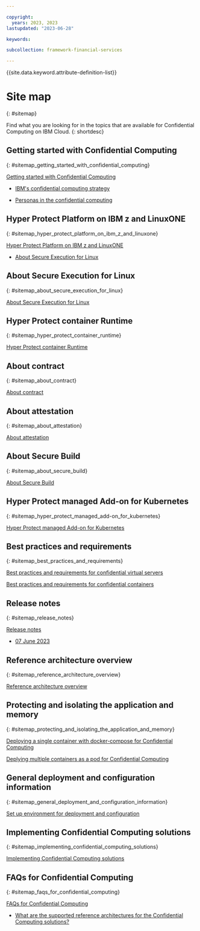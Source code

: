 ```yaml
---

copyright:
  years: 2023, 2023
lastupdated: "2023-06-28"

keywords: 

subcollection: framework-financial-services

---
```


{{site.data.keyword.attribute-definition-list}}


# Site map
{: #sitemap}

Find what you are looking for in the topics that are available for Confidential Computing on IBM Cloud.
{: shortdesc}






## Getting started with Confidential Computing
{: #sitemap_getting_started_with_confidential_computing}


[Getting started with Confidential Computing](/docs/confidential-computing?topic=confidential-computing-about#about)

* [IBM's confidential computing strategy](/docs/confidential-computing?topic=confidential-computing-about#ibms-confidential-computing-strategy)

* [Personas in the confidential computing](/docs/confidential-computing?topic=confidential-computing-about#personas-in-the-confidential-computing)


## Hyper Protect Platform on IBM z and LinuxONE
{: #sitemap_hyper_protect_platform_on_ibm_z_and_linuxone}


[Hyper Protect Platform on IBM z and LinuxONE](/docs/confidential-computing?topic=confidential-computing-hyper-protect-s390x#hyper-protect-s390x)

* [About Secure Execution for Linux](/docs/confidential-computing?topic=confidential-computing-hyper-protect-s390x#about-secure-execution-for-linux)


## About Secure Execution for Linux
{: #sitemap_about_secure_execution_for_linux}


[About Secure Execution for Linux](/docs/confidential-computing?topic=confidential-computing-secure-execution#secure-execution)


## Hyper Protect container Runtime
{: #sitemap_hyper_protect_container_runtime}


[Hyper Protect container Runtime](/docs/confidential-computing?topic=confidential-computing-hyper-protect-container-runtime#hyper-protect-container-runtime)


## About contract
{: #sitemap_about_contract}


[About contract](/docs/confidential-computing?topic=confidential-computing-hyper-protect-contract#hyper-protect-contract)


## About attestation
{: #sitemap_about_attestation}


[About attestation](/docs/confidential-computing?topic=confidential-computing-hyper-protect-attestation#hyper-protect-attestation)


## About Secure Build
{: #sitemap_about_secure_build}


[About Secure Build](/docs/confidential-computing?topic=confidential-computing-hyper-protect-contract#hyper-protect-contract)


## Hyper Protect managed Add-on for Kubernetes
{: #sitemap_hyper_protect_managed_add-on_for_kubernetes}


[Hyper Protect managed Add-on for Kubernetes](/docs/confidential-computing?topic=confidential-computing-hyper-protect-addon#hyper-protect-addon)


## Best practices and requirements
{: #sitemap_best_practices_and_requirements}


[Best practices and requirements for confidential virtual servers](/docs/confidential-computing?topic=confidential-computing-best-practices-vsi#best-practices-vsi)

[Best practices and requirements for confidential containers](/docs/confidential-computing?topic=confidential-computing-best-practices-containers#best-practices-containers)


## Release notes
{: #sitemap_release_notes}


[Release notes](/docs/confidential-computing?topic=confidential-computing-release-notes#release-notes)

* [07 June 2023](/docs/confidential-computing?topic=confidential-computing-release-notes#07-june-2021)


## Reference architecture overview
{: #sitemap_reference_architecture_overview}


[Reference architecture overview](/docs/confidential-computing?topic=confidential-computing-reference-architecture-overview#reference-architecture-overview)


## Protecting and isolating the application and memory
{: #sitemap_protecting_and_isolating_the_application_and_memory}


[Deploying a single container with docker-compose for Confidential Computing](/docs/confidential-computing?topic=confidential-computing-paynow-on-hpvs#paynow-on-hpvs)

[Deplying multiple containers as a pod for Confidential Computing](/docs/confidential-computing?topic=confidential-computing-pod-on-hpvs#pod-on-hpvs)


## General deployment and configuration information
{: #sitemap_general_deployment_and_configuration_information}


[Set up environment for deployment and configuration](/docs/confidential-computing?topic=confidential-computing-shared-deployment-setup-environment#shared-deployment-setup-environment)


## Implementing Confidential Computing solutions
{: #sitemap_implementing_confidential_computing_solutions}


[Implementing Confidential Computing solutions](/docs/confidential-computing?topic=confidential-computing-implement-cc#implement-cc)


## FAQs for Confidential Computing
{: #sitemap_faqs_for_confidential_computing}


[FAQs for Confidential Computing](/docs/confidential-computing?topic=confidential-computing-faqs-cc#faqs-cc)

* [What are the supported reference architectures for the Confidential Computing solutions?](/docs/confidential-computing?topic=confidential-computing-faqs-cc#reference-architectures)

